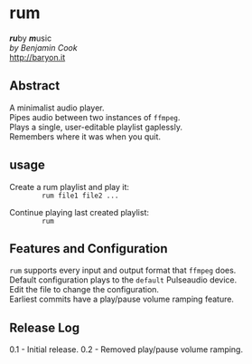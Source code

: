 # rum

***ru***by ***m***usic\
*by Benjamin Cook*\
<http://baryon.it>

## Abstract

A minimalist audio player.\
Pipes audio between two instances of `ffmpeg`.\
Plays a single, user-editable playlist gaplessly.\
Remembers where it was when you quit.

## usage
Create a rum playlist and play it:\
`        rum file1 file2 ...`
	
Continue playing last created playlist:\
`        rum`

## Features and Configuration

`rum` supports every input and output format that `ffmpeg` does.\
Default configuration plays to the `default` Pulseaudio device.\
Edit the file to change the configuration.\
Earliest commits have a play/pause volume ramping feature.

## Release Log
0.1 - Initial release.
0.2 - Removed play/pause volume ramping.
